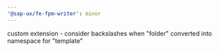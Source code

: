 ```yaml
---
'@sap-ux/fe-fpm-writer': minor
---
```


custom extension - consider backslashes when "folder" converted into namespace for "template"
